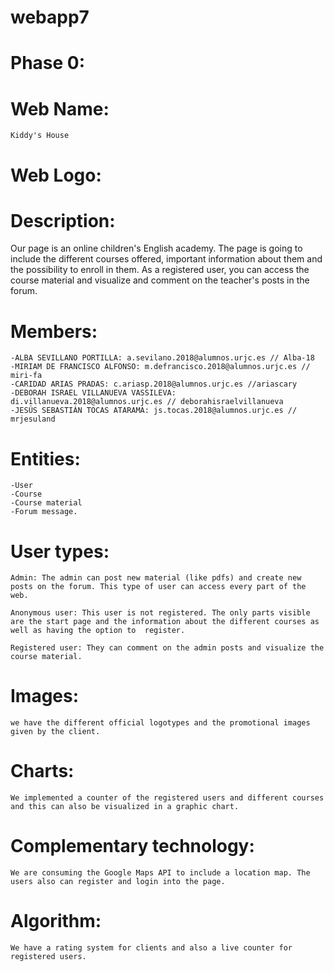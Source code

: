 # webapp7

# Phase 0:

# Web Name:
	Kiddy's House

# Web Logo:

# Description:
Our page is an online children's English academy. The page is going to include the different courses offered, important information about them and the 			possibility to enroll in them. As a registered user, you can access the course material and visualize and comment on the teacher's posts in the forum.

# Members:
	-ALBA SEVILLANO PORTILLA: a.sevilano.2018@alumnos.urjc.es // Alba-18
	-MIRIAM DE FRANCISCO ALFONSO: m.defrancisco.2018@alumnos.urjc.es // miri-fa
	-CARIDAD ARIAS PRADAS: c.ariasp.2018@alumnos.urjc.es //ariascary
	-DEBORAH ISRAEL VILLANUEVA VASSILEVA: di.villanueva.2018@alumnos.urjc.es // deborahisraelvillanueva
	-JESÚS SEBASTIÁN TOCAS ATARAMA: js.tocas.2018@alumnos.urjc.es // mrjesuland
# Entities: 
	-User
	-Course
	-Course material
	-Forum message.

# User types:
	Admin: The admin can post new material (like pdfs) and create new posts on the forum. This type of user can access every part of the web.
	
	Anonymous user: This user is not registered. The only parts visible are the start page and the information about the different courses as well as having the option to 	register.
	
	Registered user: They can comment on the admin posts and visualize the course material.

# Images: 
	we have the different official logotypes and the promotional images given by the client.

# Charts: 
	We implemented a counter of the registered users and different courses and this can also be visualized in a graphic chart.

# Complementary technology: 
	We are consuming the Google Maps API to include a location map. The users also can register and login into the page.

# Algorithm: 
	We have a rating system for clients and also a live counter for registered users. 
